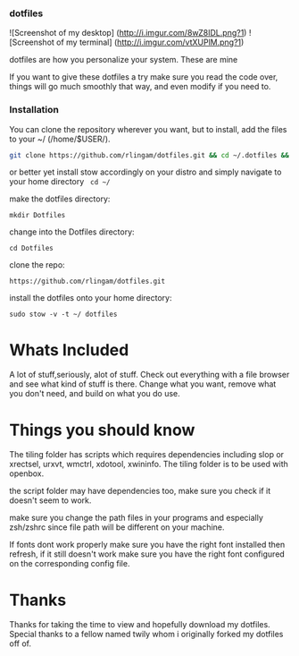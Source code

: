 ### dotfiles
![Screenshot of my desktop] (http://i.imgur.com/8wZ8IDL.png?1)
![Screenshot of my terminal] (http://i.imgur.com/vtXUPlM.png?1)

dotfiles are how you personalize your system. These are mine

If you want to give these dotfiles a try make sure you read the code
over, things will go much smoothly that way, and even modify if you 
need to.

### Installation
You can clone the repository wherever you want, but to install, add 
the files to your ~/ (/home/$USER/). 

```bash
git clone https://github.com/rlingam/dotfiles.git && cd ~/.dotfiles && cp ~/.dotfiles/* ~/
```

or better yet install stow accordingly on your distro and simply
navigate to your home directory
` cd ~/`

make the dotfiles directory:

`mkdir Dotfiles`

change into the Dotfiles directory:

`cd Dotfiles`

clone the repo:

`https://github.com/rlingam/dotfiles.git`

install the dotfiles onto your home directory:

`sudo stow -v -t ~/ dotfiles`

# Whats Included
A lot of stuff,seriously, alot of stuff. Check out everything with a 
file browser and see what kind of stuff is there. Change what you 
want, remove what you don't need, and build on what you do use.

# Things you should know
The tiling folder has scripts which requires dependencies including 
slop or xrectsel, urxvt, wmctrl, xdotool, xwininfo. The tiling folder
is to be used with openbox.

the script folder may have dependencies too, make sure you check 
if it doesn't seem to work.

make sure you change the path files in your programs and especially
zsh/zshrc since file path will be different on your machine.

If fonts dont work properly make sure you have the right font
installed then refresh, if it still doesn't work make sure
you have the right font configured on the corresponding
config file.

# Thanks
Thanks for taking the time to view and hopefully download
my dotfiles. Special thanks to a fellow named twily whom
i originally forked my dotfiles off of.








